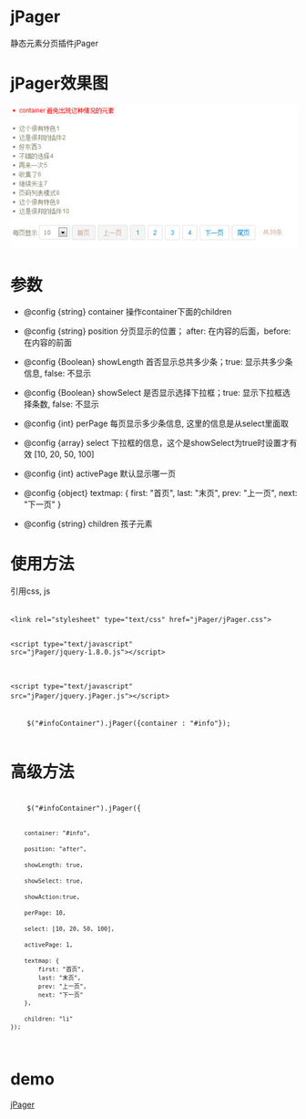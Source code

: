# jPager #

静态元素分页插件jPager


# jPager效果图 #

![jPager效果图](images/jPager.jpg)

# 参数 #

* @config {string} 			    container 操作container下面的children

* @config {string} 			    position 分页显示的位置； after: 在内容的后面，before: 在内容的前面

* @config {Boolean} 			showLength 首否显示总共多少条；true: 显示共多少条信息, false: 不显示

* @config {Boolean} 			showSelect 是否显示选择下拉框；true: 显示下拉框选择条数, false: 不显示

* @config {int} 			    perPage 每页显示多少条信息, 这里的信息是从select里面取

* @config {array}               select 下拉框的信息，这个是showSelect为true时设置才有效 [10, 20, 50, 100]

* @config {int} 			    activePage 默认显示哪一页

 * @config {object}             textmap: {
									first: "首页",
									last: "末页",
									prev: "上一页",
									next: "下一页"
								}
								
 * @config {string}             children 孩子元素


# 使用方法 #

引用css, js

<code html>
&lt;link rel="stylesheet" type="text/css" href="jPager/jPager.css"&gt;

&lt;script type="text/javascript" src="jPager/jquery-1.8.0.js"&gt;&lt;/script&gt;

&lt;script type="text/javascript" src="jPager/jquery.jPager.js"&gt;&lt;/script&gt;
</code>

<code javascript>
	$("#infoContainer").jPager({container : "#info"});

</code>


# 高级方法 #



<code javascript>
	$("#infoContainer").jPager({
	
		container: "#info",
		
		position: "after",  
		
		showLength: true,  
		
		showSelect: true,
		
		showAction:true,  
        
		perPage: 10,  
		
		select: [10, 20, 50, 100],
		
		activePage: 1, 
		
		textmap: {
			first: "首页",
			last: "末页",
			prev: "上一页",
			next: "下一页"
		},   
		
		children: "li"                
	});
</code>

# demo #

<p><a href="http://joannamo.github.com/jPager/index.html">jPager</a></p>



	
